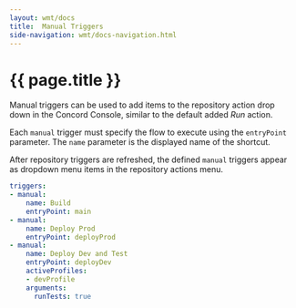 ```yaml
---
layout: wmt/docs
title:  Manual Triggers
side-navigation: wmt/docs-navigation.html
---
```


# {{ page.title }}

Manual triggers can be used to add items to the repository action drop down
in the Concord Console, similar to the default added _Run_ action.

Each `manual` trigger must specify the flow to execute using the `entryPoint`
parameter. The `name` parameter is the displayed name of the shortcut.

After repository triggers are refreshed, the defined `manual` triggers appear
as dropdown menu items in the repository actions menu.

```yaml
triggers:
- manual:
    name: Build
    entryPoint: main
- manual:
    name: Deploy Prod
    entryPoint: deployProd
- manual:
    name: Deploy Dev and Test
    entryPoint: deployDev    
    activeProfiles:
    - devProfile
    arguments:
      runTests: true
```
